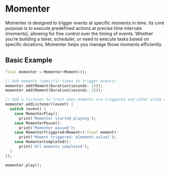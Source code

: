 # Momenter

Momenter is designed to trigger events at specific moments in time. Its core purpose is to execute predefined actions at precise time intervals (moments), allowing for fine control over the timing of events. Whether you’re building a timer, scheduler, or need to execute tasks based on specific durations, Momenter helps you manage those moments efficiently.

## Basic Example
```dart
final momenter = Momenter<Moment>();

// Add moments (specific times to trigger events)
momenter.add(Moment(Duration(seconds: 1)));
momenter.add(Moment(Duration(seconds: 2)));

// Add a listener to track when moments are triggered and other state changes
momenter.addListener((event) {
  switch (event) {
    case MomenterPlay():
      print('Momenter started playing');
    case MomenterPause():
      print('Momenter paused');
    case MomenterTriggered<Moment>(:final moment):
      print('Moment triggered: ${moment.value}');
    case MomenterCompleted():
      print('All moments completed');
  }
});

momenter.play();
```



